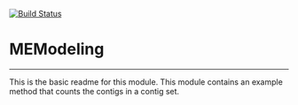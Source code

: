 [![Build Status](https://travis-ci.org/dejongh/MEModeling.svg?branch=master)](https://travis-ci.org/dejongh/MEModeling)

# MEModeling
---

This is the basic readme for this module. This module contains an example method that counts the contigs in a contig set.